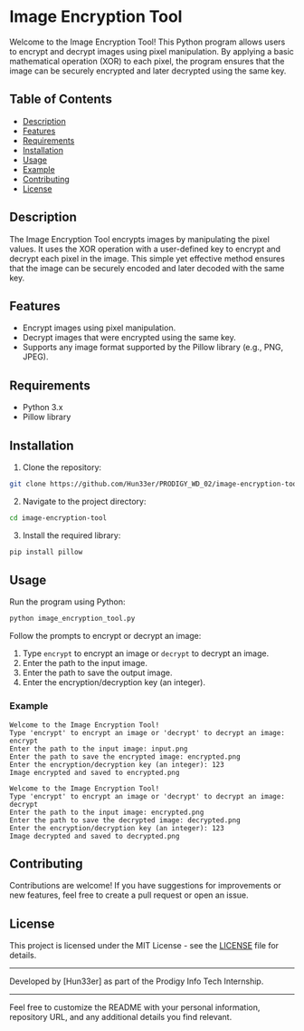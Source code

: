 # Image Encryption Tool

Welcome to the Image Encryption Tool! This Python program allows users to encrypt and decrypt images using pixel manipulation. By applying a basic mathematical operation (XOR) to each pixel, the program ensures that the image can be securely encrypted and later decrypted using the same key.

## Table of Contents

- [Description](#description)
- [Features](#features)
- [Requirements](#requirements)
- [Installation](#installation)
- [Usage](#usage)
- [Example](#example)
- [Contributing](#contributing)
- [License](#license)

## Description

The Image Encryption Tool encrypts images by manipulating the pixel values. It uses the XOR operation with a user-defined key to encrypt and decrypt each pixel in the image. This simple yet effective method ensures that the image can be securely encoded and later decoded with the same key.

## Features

- Encrypt images using pixel manipulation.
- Decrypt images that were encrypted using the same key.
- Supports any image format supported by the Pillow library (e.g., PNG, JPEG).

## Requirements

- Python 3.x
- Pillow library

## Installation

1. Clone the repository:

```bash
git clone https://github.com/Hun33er/PRODIGY_WD_02/image-encryption-tool.git
```

2. Navigate to the project directory:

```bash
cd image-encryption-tool
```

3. Install the required library:

```bash
pip install pillow
```

## Usage

Run the program using Python:

```bash
python image_encryption_tool.py
```

Follow the prompts to encrypt or decrypt an image:

1. Type `encrypt` to encrypt an image or `decrypt` to decrypt an image.
2. Enter the path to the input image.
3. Enter the path to save the output image.
4. Enter the encryption/decryption key (an integer).

### Example

```plaintext
Welcome to the Image Encryption Tool!
Type 'encrypt' to encrypt an image or 'decrypt' to decrypt an image: encrypt
Enter the path to the input image: input.png
Enter the path to save the encrypted image: encrypted.png
Enter the encryption/decryption key (an integer): 123
Image encrypted and saved to encrypted.png
```

```plaintext
Welcome to the Image Encryption Tool!
Type 'encrypt' to encrypt an image or 'decrypt' to decrypt an image: decrypt
Enter the path to the input image: encrypted.png
Enter the path to save the decrypted image: decrypted.png
Enter the encryption/decryption key (an integer): 123
Image decrypted and saved to decrypted.png
```

## Contributing

Contributions are welcome! If you have suggestions for improvements or new features, feel free to create a pull request or open an issue.

## License

This project is licensed under the MIT License - see the [LICENSE](LICENSE) file for details.

---

Developed by [Hun33er] as part of the Prodigy Info Tech Internship.

---

Feel free to customize the README with your personal information, repository URL, and any additional details you find relevant.
